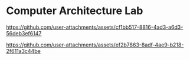 # Computer Architecture Lab


https://github.com/user-attachments/assets/cf1bb517-8816-4ad3-a6d3-56deb3ef6147



https://github.com/user-attachments/assets/ef2b7863-8adf-4ae9-b218-2f611a3c44be

